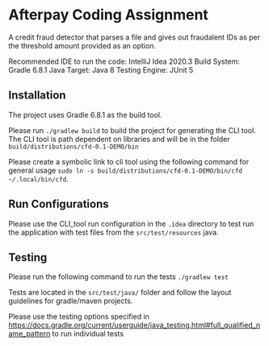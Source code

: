 # Afterpay Coding Assignment

A credit fraud detector that parses a file and gives out fraudalent IDs
as per the threshold amount provided as an option.

Recommended IDE to run the code: IntelliJ Idea 2020.3
Build System: Gradle 6.8.1
Java Target: Java 8
Testing Engine: JUnit 5

## Installation

The project uses Gradle 6.8.1 as the build tool.

Please run `./gradlew build` to build the project for generating the CLI tool.
The CLI tool is path dependent on libraries and will be in the folder `build/distributions/cfd-0.1-DEMO/bin`

Please create a symbolic link to cli tool using the following command for general usage
`sudo ln -s build/distributions/cfd-0.1-DEMO/bin/cfd ~/.local/bin/cfd`.


## Run Configurations
Please use the CLI_tool run configuration in the `.idea` directory to test run
the application with test files from the `src/test/resources` java.

## Testing
Please run the following command to run the tests
`./gradlew test`

Tests are located in the `src/test/java/` folder and follow the layout
guidelines for gradle/maven projects.

Please use the testing options specified in https://docs.gradle.org/current/userguide/java_testing.html#full_qualified_name_pattern
to run individual tests
